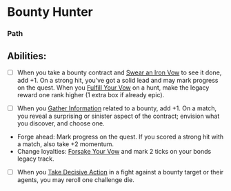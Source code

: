 # Bounty Hunter
### Path


## Abilities:
- [ ] When you take a bounty contract and [Swear an Iron Vow](Moves/quest/swear_an_iron_vow) to see it done, add +1. On a strong hit, you’ve got a solid lead and may mark progress on the quest. When you [Fulfill Your Vow](Moves/quest/fulfill_your_vow) on a hunt, make the legacy reward one rank higher (1 extra box if already epic).

- [ ] When you [Gather Information](Moves/adventure/gather_information) related to a bounty, add +1. On a match, you reveal a surprising or sinister aspect of the contract; envision what you discover, and choose one.

 * Forge ahead: Mark progress on the quest. If you scored a strong hit with a match, also take +2 momentum.
 * Change loyalties: [Forsake Your Vow](Moves/quest/forsake_your_vow) and mark 2 ticks on your bonds legacy track.

- [ ] When you [Take Decisive Action](Moves/combat/take_decisive_action) in a fight against a bounty target or their agents, you may reroll one challenge die.

